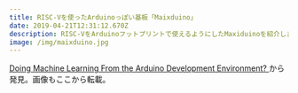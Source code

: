```yaml
---
title: RISC-Vを使ったArduinoっぽい基板「Maixduino」
date: 2019-04-21T12:31:12.670Z
description: RISC-VをArduinoフットプリントで使えるようにしたMaxiduinoを紹介します。
image: /img/maixduino.jpg
---
```

[Doing Machine Learning From the Arduino Development Environment?](https://blog.hackster.io/doing-machine-learning-from-the-arduino-development-environment-b6c63838a596)から発見。画像もここから転載。

